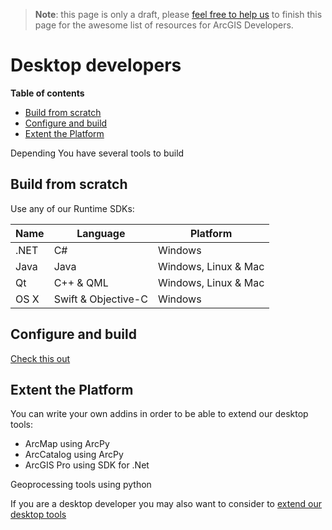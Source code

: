 > **Note**: this page is only a draft, please [feel free to help us](https://github.com/hhkaos/awesome-arcgis#contributions) to finish this page for the awesome list of resources for ArcGIS Developers.

# Desktop developers
<!-- START doctoc generated TOC please keep comment here to allow auto update -->
<!-- DON'T EDIT THIS SECTION, INSTEAD RE-RUN doctoc TO UPDATE -->
**Table of contents**

- [Build from scratch](#build-from-scratch)
- [Configure and build](#configure-and-build)
- [Extent the Platform](#extent-the-platform)

<!-- END doctoc generated TOC please keep comment here to allow auto update -->

Depending You have several tools to build

## Build from scratch
Use any of our Runtime SDKs:

|Name|Language|Platform
|---|---|---|
|.NET|C#|Windows|
|Java|Java|Windows, Linux & Mac|
|Qt|C++ & QML|Windows, Linux & Mac|
|OS X|Swift & Objective-C|Windows|

## Configure and build
[Check this out](../arcgis/app-builders/README.md)

## Extent the Platform
You can write your own addins in order to be able to extend our desktop tools:
  * ArcMap using ArcPy
  * ArcCatalog using ArcPy
  * ArcGIS Pro using SDK for .Net

Geoprocessing tools using python

If you are a desktop developer you may also want to consider to [extend our desktop tools](../arcgis/extendable-products/desktop/README.md)
